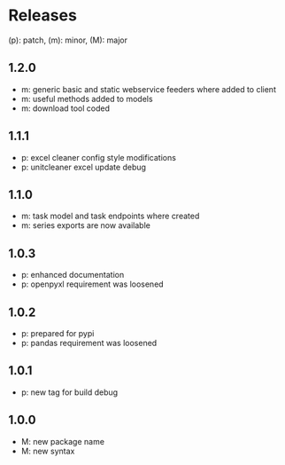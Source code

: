 # Releases

(p): patch, (m): minor, (M): major

## 1.2.0
* m: generic basic and static webservice feeders where added to client
* m: useful methods added to models
* m: download tool coded

## 1.1.1
* p: excel cleaner config style modifications
* p: unitcleaner excel update debug

## 1.1.0
* m: task model and task endpoints where created
* m: series exports are now available

## 1.0.3
* p: enhanced documentation
* p: openpyxl requirement was loosened

## 1.0.2
* p: prepared for pypi
* p: pandas requirement was loosened

## 1.0.1
* p: new tag for build debug

## 1.0.0
* M: new package name
* M: new syntax
